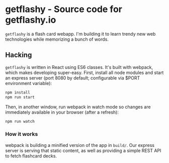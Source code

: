 # getflashy - Source code for getflashy.io
`getflashy` is a flash card webapp.  I'm building it to learn
trendy new web technologies while memorizing a bunch of words.

## Hacking
`getflashy` is written in React using ES6 classes.  It's built
with webpack, which makes developing super-easy.  First, install
all node modules and start an express server (port 8080 by default;
configurable via $PORT environment variable):

```js
npm install
npm run start
```

Then, in another window, run webpack in watch mode so changes are
immediately available in your browser (after a refresh):

```js
npm run watch
```

### How it works
webpack is building a minified version of the app in `build/`.  Our
express server is serving that static content, as well as providing
a simple REST API to fetch flashcard decks.
